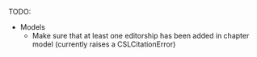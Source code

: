 TODO: 

* Models
	* Make sure that at least one editorship has been added in chapter model (currently raises a CSLCitationError)